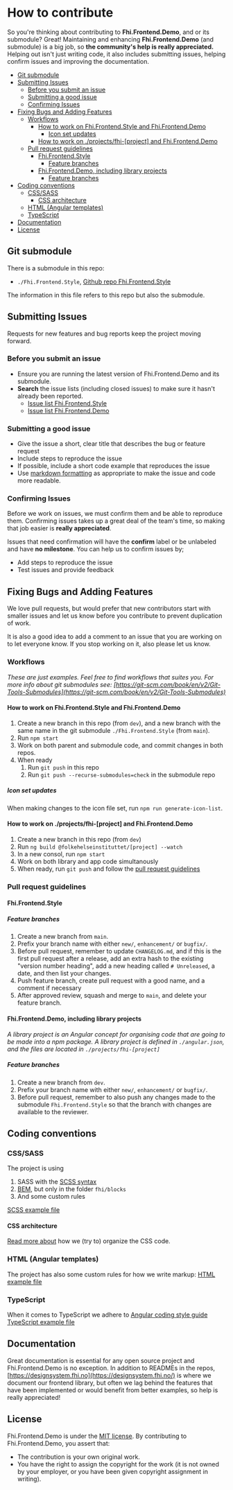 # How to contribute <!-- omit from toc -->

So you're thinking about contributing to **Fhi.Frontend.Demo**, and or its submodule? Great! Maintaining and enhancing **Fhi.Frontend.Demo** (and submodule) is a big job, so **the community's help is really appreciated.** Helping out isn't just writing code, it also includes submitting issues, helping confirm issues and improving the documentation.

- [Git submodule](#git-submodule)
- [Submitting Issues](#submitting-issues)
  - [Before you submit an issue](#before-you-submit-an-issue)
  - [Submitting a good issue](#submitting-a-good-issue)
  - [Confirming Issues](#confirming-issues)
- [Fixing Bugs and Adding Features](#fixing-bugs-and-adding-features)
  - [Workflows](#workflows)
    - [How to work on Fhi.Frontend.Style and Fhi.Frontend.Demo](#how-to-work-on-fhifrontendstyle-and-fhifrontenddemo)
      - [Icon set updates](#icon-set-updates)
    - [How to work on ./projects/fhi-\[project\] and Fhi.Frontend.Demo](#how-to-work-on-projectsfhi-project-and-fhifrontenddemo)
  - [Pull request guidelines](#pull-request-guidelines)
    - [Fhi.Frontend.Style](#fhifrontendstyle)
      - [Feature branches](#feature-branches)
    - [Fhi.Frontend.Demo, including library projects](#fhifrontenddemo-including-library-projects)
      - [Feature branches](#feature-branches-1)
- [Coding conventions](#coding-conventions)
  - [CSS/SASS](#csssass)
    - [CSS architecture](#css-architecture)
  - [HTML (Angular templates)](#html-angular-templates)
  - [TypeScript](#typescript)
- [Documentation](#documentation)
- [License](#license)

## Git submodule

There is a submodule in this repo:

- `./Fhi.Frontend.Style`, [Github repo Fhi.Frontend.Style](https://github.com/folkehelseinstituttet/Fhi.Frontend.Style)

The information in this file refers to this repo but also the submodule.

## Submitting Issues

Requests for new features and bug reports keep the project moving forward.

### Before you submit an issue

- Ensure you are running the latest version of Fhi.Frontend.Demo and its submodule.
- **Search** the issue lists (including closed issues) to make sure it hasn't already been reported.
  - [Issue list Fhi.Frontend.Style](https://github.com/folkehelseinstituttet/Fhi.Frontend.Style/issues?utf8=✓&q=is%3Aissue)
  - [Issue list Fhi.Frontend.Demo](https://github.com/folkehelseinstituttet/Fhi.Frontend.Demo/issues?utf8=✓&q=is%3Aissue)

### Submitting a good issue

- Give the issue a short, clear title that describes the bug or feature request
- Include steps to reproduce the issue
- If possible, include a short code example that reproduces the issue
- Use [markdown formatting](https://guides.github.com/features/mastering-markdown/) as appropriate to make the issue and code more readable.

### Confirming Issues

Before we work on issues, we must confirm them and be able to reproduce them. Confirming issues takes up a great deal of the team's time, so making that job easier is **really appreciated**.

Issues that need confirmation will have the **confirm** label or be unlabeled and have **no milestone**. You can help us to confirm issues by;

- Add steps to reproduce the issue
- Test issues and provide feedback

## Fixing Bugs and Adding Features

We love pull requests, but would prefer that new contributors start with smaller issues and let us know before you contribute to prevent duplication of work.

It is also a good idea to add a comment to an issue that you are working on to let everyone know. If you stop working on it, also please let us know.

### Workflows

*These are just examples. Feel free to find workflows that suites you.*
*For more info about git submodules see: [https://git-scm.com/book/en/v2/Git-Tools-Submodules](https://git-scm.com/book/en/v2/Git-Tools-Submodules)*

#### How to work on Fhi.Frontend.Style and Fhi.Frontend.Demo

1. Create a new branch in this repo (from `dev`), and a new branch with the same name in the git submodule `./Fhi.Frontend.Style` (from `main`).
2. Run `npm start`
3. Work on both parent and submodule code, and commit changes in both repos.
4. When ready
   1. Run `git push` in this repo
   2. Run `git push --recurse-submodules=check` in the submodule repo

##### Icon set updates

When making changes to the icon file set, run `npm run generate-icon-list`.

#### How to work on ./projects/fhi-[project] and Fhi.Frontend.Demo

1. Create a new branch in this repo (from `dev`)
2. Run `ng build @folkehelseinstituttet/[project] --watch`
3. In a new consol, run `npm start`
4. Work on both library and app code simultanously
5. When ready, run `git push` and follow the [pull request guidelines](#pull-request-guidelines)

### Pull request guidelines

#### Fhi.Frontend.Style

##### Feature branches

1. Create a new branch from `main`.
2. Prefix your branch name with either `new/`, `enhancement/` or `bugfix/`.
3. Before pull request, remember to update `CHANGELOG.md`, and if this is the first pull request after a release, add an extra hash to the existing "version number heading", add a new heading called `# Unreleased`, a date, and then list your changes.
4. Push feature branch, create pull request with a good name, and a comment if necessary
5. After approved review, squash and merge to `main`, and delete your feature branch.

#### Fhi.Frontend.Demo, including library projects

*A library project is an Angular concept for organising code that are going to be made into a npm package. A library project is defined in `./angular.json`, and the files are located in `./projects/fhi-[project]`*

##### Feature branches

1. Create a new branch from `dev`.
2. Prefix your branch name with either `new/`, `enhancement/` or `bugfix/`.
3. Before pull request, remember to also push any changes made to the submodule `Fhi.Frontend.Style` so that the branch with changes are available to the reviewer.

## Coding conventions

### CSS/SASS

The project is using

1. SASS with the [SCSS syntax](https://sass-lang.com/documentation/syntax)
2. [BEM](./doc/bem-in-a-nutshell.md), but only in the folder `fhi/blocks`
3. And some custom rules

[SCSS example file](./doc/scss-example.md)

#### CSS architecture

[Read more about](./doc/css-architecture/css-architecture.md) how we (try to) organize the CSS code.

### HTML (Angular templates)

The project has also some custom rules for how we write markup:
[HTML example file](./doc/html-example.md)

### TypeScript

When it comes to TypeScript we adhere to [Angular coding style guide]([https://angular.io/guide/styleguide)
[TypeScript example file](./doc/typescript-example.md)

## Documentation

Great documentation is essential for any open source project and Fhi.Frontend.Demo is no exception. In addition to READMEs in the repos, [https://designsystem.fhi.no](https://designsystem.fhi.no/) is where we document our frontend library, but often we lag behind the features that have been implemented or would benefit from better examples, so help is really appreciated!

## License

Fhi.Frontend.Demo is under the [MIT license](https://github.com/folkehelseinstituttet/Fhi.Frontend.Demo/blob/main/LICENSE). By contributing to Fhi.Frontend.Demo, you assert that:

- The contribution is your own original work.
- You have the right to assign the copyright for the work (it is not owned by your employer, or
  you have been given copyright assignment in writing).
